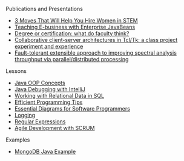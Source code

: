 Publications and Presentations
* [3 Moves That Will Help You Hire Women in STEM](https://switchthefuture.com/2018/08/01/3-moves-that-will-help-you-hire-women-in-stem/)
* [Teaching E-business with Enterprise JavaBeans](https://dl.acm.org/doi/10.5555/771322.771371)
* [Degree or certification: what do faculty think? ](https://dl.acm.org/doi/10.5555/771322.771352)
* [Collaborative client-server architectures in Tcl/Tk: a class project experiment and experience](https://dl.acm.org/doi/10.5555/1267524.1267537)
* [Fault-tolerant extensible approach to improving spectral analysis throughput via parallel/distributed processing](https://ui.adsabs.harvard.edu/abs/2002SPIE.4725..372R/abstract)


Lessons
* [Java OOP Concepts](https://github.com/loriemoffitt/lessons/wiki/Java-OOP-Concepts)
* [Java Debugging with IntelliJ](https://github.com/loriemoffitt/lessons/wiki/Java-Debugging-with-IntelliJ)
* [Working with Relational Data in SQL](https://github.com/loriemoffitt/lessons/wiki/Working-with-Relational-Data-in-SQL)
* [Efficient Programming Tips](https://github.com/loriemoffitt/lessons/wiki/Efficient-Programming)
* [Essential Diagrams for Software Programmers](https://github.com/loriemoffitt/lessons/wiki/Essential-Diagrams-for-Software-Programmers)
* [Logging](https://github.com/loriemoffitt/lessons/wiki/Logging)
* [Regular Expressions](https://github.com/loriemoffitt/lessons/wiki/Regular-Expressions)
* [Agile Development with SCRUM](https://github.com/loriemoffitt/lessons/wiki/Agile-Development-with-SCRUM)

Examples
* [MongoDB Java Example](https://github.com/loriemoffitt/MongoDBJavaExample)
